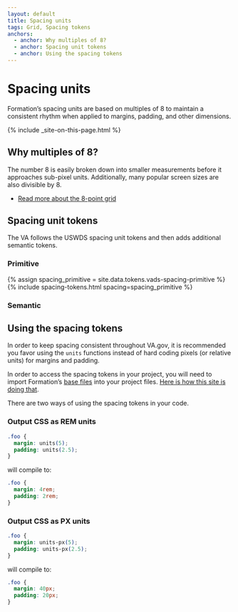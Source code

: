 ```yaml
---
layout: default
title: Spacing units
tags: Grid, Spacing tokens
anchors:
  - anchor: Why multiples of 8?
  - anchor: Spacing unit tokens
  - anchor: Using the spacing tokens
---
```


# Spacing units

<div class="va-introtext">
  Formation’s spacing units are based on multiples of 8 to maintain a consistent rhythm when applied to margins, padding, and other dimensions.
</div>

{% include _site-on-this-page.html %}

## Why multiples of 8?

The number 8 is easily broken down into smaller measurements before it approaches sub-pixel units. Additionally, many popular screen sizes are also divisible by 8.

- [Read more about the 8-point grid](https://spec.fm/specifics/8-pt-grid)

## Spacing unit tokens

The VA follows the USWDS spacing unit tokens and then adds additional semantic tokens.

### Primitive

{% assign spacing_primitive = site.data.tokens.vads-spacing-primitive %}
{% include spacing-tokens.html spacing=spacing_primitive %}

### Semantic


## Using the spacing tokens

In order to keep spacing consistent throughout VA.gov, it is recommended you favor using the `units` functions instead of hard coding pixels (or relative units) for margins and padding.

In order to access the spacing tokens in your project, you will need to import Formation’s [base files](https://github.com/department-of-veterans-affairs/veteran-facing-services-tools/tree/master/packages/formation/sass/base) into your project files. [Here is how this site is doing that](https://github.com/department-of-veterans-affairs/vets-design-system-documentation/blob/main/src/assets/stylesheets/application.scss#L5).

There are two ways of using the spacing tokens in your code.

### Output CSS as REM units

```css
.foo {
  margin: units(5);
  padding: units(2.5);  
}
```

will compile to:
```css
.foo {
  margin: 4rem;
  padding: 2rem;
}
```

### Output CSS as PX units

```css
.foo {
  margin: units-px(5);
  padding: units-px(2.5);  
}
```

will compile to:
```css
.foo {
  margin: 40px;
  padding: 20px;
}
```

